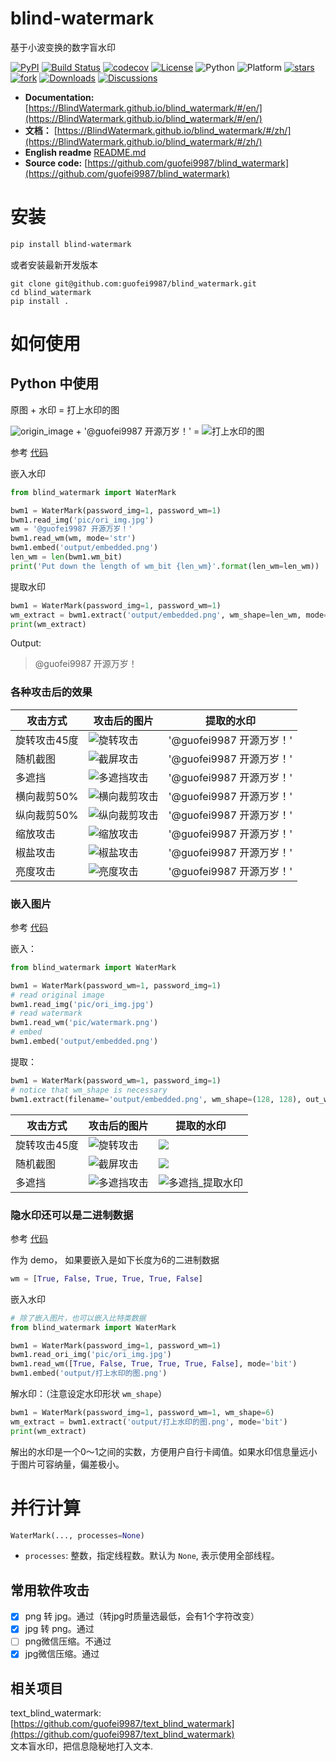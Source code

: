# blind-watermark

基于小波变换的数字盲水印  


[![PyPI](https://img.shields.io/pypi/v/blind_watermark)](https://pypi.org/project/blind_watermark/)
[![Build Status](https://travis-ci.com/guofei9987/blind_watermark.svg?branch=master)](https://travis-ci.com/guofei9987/blind_watermark)
[![codecov](https://codecov.io/gh/guofei9987/blind_watermark/branch/master/graph/badge.svg)](https://codecov.io/gh/guofei9987/blind_watermark)
[![License](https://img.shields.io/pypi/l/blind_watermark.svg)](https://github.com/guofei9987/blind_watermark/blob/master/LICENSE)
![Python](https://img.shields.io/badge/python->=3.5-green.svg)
![Platform](https://img.shields.io/badge/platform-windows%20|%20linux%20|%20macos-green.svg)
[![stars](https://img.shields.io/github/stars/guofei9987/blind_watermark.svg?style=social)](https://github.com/guofei9987/blind_watermark/)
[![fork](https://img.shields.io/github/forks/guofei9987/blind_watermark?style=social)](https://github.com/guofei9987/blind_watermark/fork)
[![Downloads](https://pepy.tech/badge/blind-watermark)](https://pepy.tech/project/blind-watermark)
[![Discussions](https://img.shields.io/badge/discussions-green.svg)](https://github.com/guofei9987/blind_watermark/discussions)


- **Documentation:** [https://BlindWatermark.github.io/blind_watermark/#/en/](https://BlindWatermark.github.io/blind_watermark/#/en/)
- **文档：** [https://BlindWatermark.github.io/blind_watermark/#/zh/](https://BlindWatermark.github.io/blind_watermark/#/zh/)  
- **English readme** [README.md](README.md)
- **Source code:** [https://github.com/guofei9987/blind_watermark](https://github.com/guofei9987/blind_watermark)

# 安装
```bash
pip install blind-watermark
```

或者安装最新开发版本
```bach
git clone git@github.com:guofei9987/blind_watermark.git
cd blind_watermark
pip install .
```

# 如何使用

<!-- ### 命令行中使用

```bash
cd examples
# 嵌入水印：
blind_watermark --embed -p 1x1 pic/ori_img.jpg pic/watermark.png output/embedded.png
# 提取水印：
blind_watermark --extract -p 1x1 --wm_shape 128x128 output/embedded.png output/wm_extract.png
``` -->



## Python 中使用

原图 + 水印 = 打上水印的图

![origin_image](docs/原图.jpeg) + '@guofei9987 开源万岁！' = ![打上水印的图](docs/打上水印的图.jpg)



参考 [代码](/examples/example_str.py)


嵌入水印
```python
from blind_watermark import WaterMark

bwm1 = WaterMark(password_img=1, password_wm=1)
bwm1.read_img('pic/ori_img.jpg')
wm = '@guofei9987 开源万岁！'
bwm1.read_wm(wm, mode='str')
bwm1.embed('output/embedded.png')
len_wm = len(bwm1.wm_bit)
print('Put down the length of wm_bit {len_wm}'.format(len_wm=len_wm))
```


提取水印
```python
bwm1 = WaterMark(password_img=1, password_wm=1)
wm_extract = bwm1.extract('output/embedded.png', wm_shape=len_wm, mode='str')
print(wm_extract)
```
Output:
>@guofei9987 开源万岁！


### 各种攻击后的效果

|攻击方式|攻击后的图片|提取的水印|
|--|--|--|
|旋转攻击45度|![旋转攻击](docs/旋转攻击.jpg)|'@guofei9987 开源万岁！'|
|随机截图|![截屏攻击](docs/截屏攻击2_还原.jpg)|'@guofei9987 开源万岁！'|
|多遮挡| ![多遮挡攻击](docs/多遮挡攻击.jpg) |'@guofei9987 开源万岁！'|
|横向裁剪50%|![横向裁剪攻击](docs/横向裁剪攻击_填补.jpg)|'@guofei9987 开源万岁！'|
|纵向裁剪50%|![纵向裁剪攻击](docs/纵向裁剪攻击_填补.jpg)|'@guofei9987 开源万岁！'|
|缩放攻击|![缩放攻击](docs/缩放攻击.jpg)|'@guofei9987 开源万岁！'|
|椒盐攻击|![椒盐攻击](docs/椒盐攻击.jpg)|'@guofei9987 开源万岁！'|
|亮度攻击|![亮度攻击](docs/亮度攻击.jpg)|'@guofei9987 开源万岁！'|



### 嵌入图片

参考 [代码](/examples/example_str.py)


嵌入：
```python
from blind_watermark import WaterMark

bwm1 = WaterMark(password_wm=1, password_img=1)
# read original image
bwm1.read_img('pic/ori_img.jpg')
# read watermark
bwm1.read_wm('pic/watermark.png')
# embed
bwm1.embed('output/embedded.png')
```

提取：
```python
bwm1 = WaterMark(password_wm=1, password_img=1)
# notice that wm_shape is necessary
bwm1.extract(filename='output/embedded.png', wm_shape=(128, 128), out_wm_name='output/extracted.png', )
```

|攻击方式|攻击后的图片|提取的水印|
|--|--|--|
|旋转攻击45度|![旋转攻击](docs/旋转攻击.jpg)|![](docs/旋转攻击_提取水印.png)|
|随机截图|![截屏攻击](docs/截屏攻击2_还原.jpg)|![](docs/旋转攻击_提取水印.png)|
|多遮挡| ![多遮挡攻击](docs/多遮挡攻击.jpg) |![多遮挡_提取水印](docs/多遮挡攻击_提取水印.png)|



### 隐水印还可以是二进制数据

参考 [代码](/examples/example_bit.py)


作为 demo， 如果要嵌入是如下长度为6的二进制数据
```python
wm = [True, False, True, True, True, False]
```

嵌入水印

```python
# 除了嵌入图片，也可以嵌入比特类数据
from blind_watermark import WaterMark

bwm1 = WaterMark(password_img=1, password_wm=1)
bwm1.read_ori_img('pic/ori_img.jpg')
bwm1.read_wm([True, False, True, True, True, False], mode='bit')
bwm1.embed('output/打上水印的图.png')
```

解水印：（注意设定水印形状 `wm_shape`）
```python
bwm1 = WaterMark(password_img=1, password_wm=1, wm_shape=6)
wm_extract = bwm1.extract('output/打上水印的图.png', mode='bit')
print(wm_extract)
```

解出的水印是一个0～1之间的实数，方便用户自行卡阈值。如果水印信息量远小于图片可容纳量，偏差极小。

# 并行计算

```python
WaterMark(..., processes=None)
```
- `processes`: 整数，指定线程数。默认为 `None`, 表示使用全部线程。


## 常用软件攻击

-[x] png 转 jpg。通过（转jpg时质量选最低，会有1个字符改变）
-[x] jpg 转 png。通过
-[ ] png微信压缩。不通过
-[x] jpg微信压缩。通过

## 相关项目

text_blind_watermark: [https://github.com/guofei9987/text_blind_watermark](https://github.com/guofei9987/text_blind_watermark)  
文本盲水印，把信息隐秘地打入文本.
